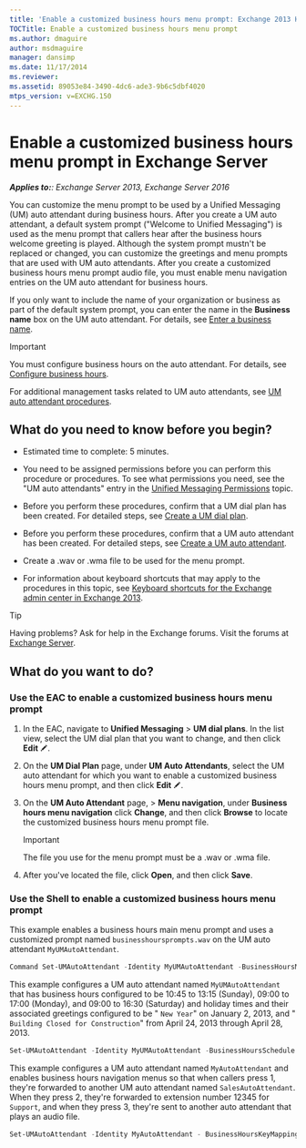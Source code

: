 ```yaml
---
title: 'Enable a customized business hours menu prompt: Exchange 2013 Help'
TOCTitle: Enable a customized business hours menu prompt
ms.author: dmaguire
author: msdmaguire
manager: dansimp
ms.date: 11/17/2014
ms.reviewer: 
ms.assetid: 89053e84-3490-4dc6-ade3-9b6c5dbf4020
mtps_version: v=EXCHG.150
---
```


# Enable a customized business hours menu prompt in Exchange Server

_**Applies to:**: Exchange Server 2013, Exchange Server 2016_

You can customize the menu prompt to be used by a Unified Messaging (UM) auto attendant during business hours. After you create a UM auto attendant, a default system prompt ("Welcome to Unified Messaging") is used as the menu prompt that callers hear after the business hours welcome greeting is played. Although the system prompt mustn't be replaced or changed, you can customize the greetings and menu prompts that are used with UM auto attendants. After you create a customized business hours menu prompt audio file, you must enable menu navigation entries on the UM auto attendant for business hours.

If you only want to include the name of your organization or business as part of the default system prompt, you can enter the name in the **Business name** box on the UM auto attendant. For details, see [Enter a business name](enter-a-business-name-exchange-2013-help.md).

> [!IMPORTANT]
> You must configure business hours on the auto attendant. For details, see [Configure business hours](configure-business-hours-exchange-2013-help.md).

For additional management tasks related to UM auto attendants, see [UM auto attendant procedures](um-auto-attendant-procedures-exchange-2013-help.md).

## What do you need to know before you begin?

- Estimated time to complete: 5 minutes.

- You need to be assigned permissions before you can perform this procedure or procedures. To see what permissions you need, see the "UM auto attendants" entry in the [Unified Messaging Permissions](http://technet.microsoft.com/library/d326c3bc-8f33-434a-bf02-a83cc26a5498.aspx) topic.

- Before you perform these procedures, confirm that a UM dial plan has been created. For detailed steps, see [Create a UM dial plan](create-um-dial-plan-exchange-2013-help.md).

- Before you perform these procedures, confirm that a UM auto attendant has been created. For detailed steps, see [Create a UM auto attendant](create-a-um-auto-attendant-exchange-2013-help.md).

- Create a .wav or .wma file to be used for the menu prompt.

- For information about keyboard shortcuts that may apply to the procedures in this topic, see [Keyboard shortcuts for the Exchange admin center in Exchange 2013](keyboard-shortcuts-in-the-exchange-admin-center-2013-help.md).

> [!TIP]
> Having problems? Ask for help in the Exchange forums. Visit the forums at [Exchange Server](https://go.microsoft.com/fwlink/p/?linkId=60612).

## What do you want to do?

### Use the EAC to enable a customized business hours menu prompt

1. In the EAC, navigate to **Unified Messaging** \> **UM dial plans**. In the list view, select the UM dial plan that you want to change, and then click **Edit** ![Edit icon](images/ITPro_EAC_EditIcon.gif).

2. On the **UM Dial Plan** page, under **UM Auto Attendants**, select the UM auto attendant for which you want to enable a customized business hours menu prompt, and then click **Edit** ![Edit icon](images/ITPro_EAC_EditIcon.gif).

3. On the **UM Auto Attendant** page, \> **Menu navigation**, under **Business hours menu navigation** click **Change**, and then click **Browse** to locate the customized business hours menu prompt file.

    > [!IMPORTANT]
    > The file you use for the menu prompt must be a .wav or .wma file.

4. After you've located the file, click **Open**, and then click **Save**.

### Use the Shell to enable a customized business hours menu prompt

This example enables a business hours main menu prompt and uses a customized prompt named `businesshoursprompts.wav` on the UM auto attendant `MyUMAutoAttendant`.

```powershell
Command Set-UMAutoAttendant -Identity MyUMAutoAttendant -BusinessHoursMainMenuCustomPromptEnabled $true -BusinessHoursMainMenuCustomPromptFilename BusinessHoursPrompts.wav
```

This example configures a UM auto attendant named `MyUMAutoAttendant` that has business hours configured to be 10:45 to 13:15 (Sunday), 09:00 to 17:00 (Monday), and 09:00 to 16:30 (Saturday) and holiday times and their associated greetings configured to be " `New Year`" on January 2, 2013, and " `Building Closed for Construction`" from April 24, 2013 through April 28, 2013.

```powershell
Set-UMAutoAttendant -Identity MyUMAutoAttendant -BusinessHoursSchedule 0.10:45-0.13:15,1.09:00-1.17:00,6.09:00-6.16:30 -HolidaySchedule "New Year,newyrgrt.wav,1/2/2013","Building Closed for Construction,construction.wav,4/24/2013,4/28/2013"
```

This example configures a UM auto attendant named `MyAutoAttendant` and enables business hours navigation menus so that when callers press 1, they're forwarded to another UM auto attendant named `SalesAutoAttendant`. When they press 2, they're forwarded to extension number 12345 for `Support`, and when they press 3, they're sent to another auto attendant that plays an audio file.

```powershell
Set-UMAutoAttendant -Identity MyAutoAttendant - BusinessHoursKeyMappingEnabled $true -BusinessHoursKeyMapping "1,Sales,,SalesAutoAttendant","2,Support,12345","3,Directions,,,directions.wav"
```
